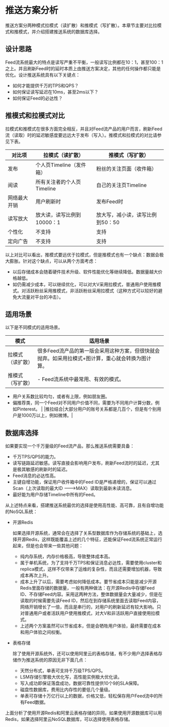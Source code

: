 # 推送方案分析

推送方案分两种模式拉模式（读扩散）和推模式（写扩散）。本章节主要对比拉模式和推模式，并介绍搭建推送系统的数据库选择。

## 设计思路

Feed流系统最大的特点是读写严重不平衡，一般读写比例都在10：1，甚至100：1之上。并且刷新Feed时的延时本质上由推送方案决定，其他的任何操作都只能是优化。设计推送系统具有以下关键点：

-   如何才能提供千万的TPS和QPS？
-   如何保证读写延迟在10ms，甚至2ms以下？
-   如何保证Feed的必达性？

## 推模式和拉模式对比

拉模式和推模式在很多方面完全相反，并且对Feed流产品的用户而言，刷新Feed流（读取）时的延迟敏感度要远远大于发布（写入）。推模式和拉模式的对比请参见下表。

|对比项|拉模式（读扩散）|推模式（写扩散）|
|---|--------|--------|
|发布|个人页Timeline（发件箱）|粉丝的关注页面（收件箱）|
|阅读|所有关注者的个人页Timeline|自己的关注页Timeline|
|网络最大开销|用户刷新时|发布Feed时|
|读写放大|放大读，读写比例到10000：1|放大写，减小读，读写比例到50：50|
|个性化|不支持|支持|
|定向广告|不支持|支持|

以上对比可以看出，推模式要远优于拉模式，但是推模式也有一个缺点：数据会极大膨胀。针对这个缺点，可以从两个方面考虑：

-   以后存储成本会随着硬件技术升级、软件性能优化等继续降低。数据量越大价格越低。
-   如仍需减少成本，可以继续优化，可以对大V采用拉模式，普通用户使用推模式。对活跃粉丝采用推模式，非活跃粉丝采用拉模式（这种方式可以较好的避免大流量对平台的冲击）。

## 适用场景

以下是不同模式的适用场景。

|模式|适用场景|
|--|----|
|拉模式（读扩散）|很多Feed流产品的第一版会采用这种方案，但很快就会抛弃。如采用拉模式+图计算，重心就会转换为图计算。|
|推模式（写扩散）|-   Feed流系统中最常用、有效的模式。
-   用户关系数比较均匀，或者有上限，例如朋友圈。
-   偏推荐类，同一个Feed对不同用户价值不同，需要为不同用户计算分数，例如Pinterest。 |
|推拉结合|大部分用户的账号关系都是几百个，但是有个别用户是1000万以上，例如微博。|

## 数据库选择

如果要实现一个千万量级的Feed流产品，那么推送系统需要具备：

-   千万TPS/QPS的能力。
-   读写链路延迟敏感。读写直接会影响用户发布，刷新Feed流时的延迟，尤其是极其敏感的刷新时的延迟。
-   Feed消息的必达性高。
-   主键自增功能，保证用户收件箱中的Feed ID是严格递增的，保证可以通过Scan（上次读取的最大ID ---\>MAX）读取到最新未读消息。
-   最好能为用户存储Timeline中所有的Feed。

从上述特点来看，搭建推送系统最优的选择是使用高性能、高可靠，且有自增功能的NoSQL系统：

-   开源Redis

    如果选择开源系统，通常会在选择了关系型数据库作为存储系统的基础上，选择开源Redis，这样既能覆盖上述的几个特征，还能保证Feed流系统正常运行起来，但是也会带来一些其他问题：

    -   纯内存系统，内存价格极高，导致整体成本高。
    -   属于单机系统，为了支持千万TPS和保证消息必达性，需要使用cluster和replica模式，这样不仅带来了运维的复杂性，而且还需要增加机器，导致成本再次上升。
    -   成本上升了以后，需要考虑如何降低成本。要节省成本只能是减少开源Redis里面存储的数据量，一般有两种做法：在开源Redis中存储Feed ID、不存储Feed内容。采用这两种方法，整体数据量会大量减少，但是在读取的时候需要先读Feed ID，然后在到存储系统里面去读取Feed内容，网络开销增长了一倍，而且是串行的，对用户的刷新延迟有较大影响。只对普通用户或者活跃用户使用推模式，对大V和非活跃用户直接使用拉模式。
    -   上述两个方案虽然可以节省成本，但是会牺牲用户体验，最终需要在成本和用户体验之间权衡。
-   表格存储

    除了使用开源系统外，还可以使用阿里云的表格存储，有不少用户选择表格存储作为推送系统的原因无非下面几点：

    -   天然分布式，单表可支持千万级TPS/QPS。
    -   LSM存储引擎极大优化写，高性能实例极大优化读。
    -   写入成功即保证落盘成功，数据可靠性提供10个9的SLA保障。
    -   磁盘性数据库，费用比内存性的要低几个量级。
    -   单表可存储十万亿行以上的数据，价格又低，轻松保存用户Feed流中的所有Feed数据。

上面分析了使用开源Redis和阿里云表格存储的异同，如果使用开源数据库可以用Redis，如果选择阿里云NoSQL数据库，可以选择使用表格存储。

